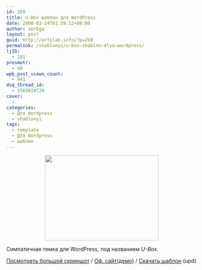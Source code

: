 ```yaml
---
id: 269
title: U-Box шаблон для WordPress
date: 2008-03-24T01:59:12+00:00
author: serEga
layout: post
guid: http://artslab.info/?p=269
permalink: /shablonyi/u-box-shablon-dlya-wordpress/
ljID:
  - 181
prosmotr:
  - 40
wpb_post_views_count:
  - 941
dsq_thread_id:
  - 1565024729
cover:
  -
categories:
  - Для Wordpress
  - shablonyi
tags:
  - template
  - Для Wordpress
  - шаблон
---
```

<center>
  <a href="http://googledrive.com/host/0B9lHVSSSdxdxd0hjdUdmRzY3Tjg/screenshot.png"><img src="http://googledrive.com/host/0B9lHVSSSdxdxd0hjdUdmRzY3Tjg/screenshot.png" alt="" title="screenshot" width="300" height="225" class="alignnone size-full wp-image-838" /></a>
</center>



Cимпатичная темка для WordPress, под названием _U-Box_.

<a TARGET="_blank" HREF="http://utombox.com/box/ubox.png">Посмотреть большой скриншот</a> / <a TARGET="_blank" HREF="http://utombox.com/">Оф. сайт(демо)</a> / <a TARGET="_blank" HREF="http://utombox.com/box/ubox-rc3.tar.gz">Скачать шаблон</a> (upd)